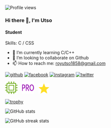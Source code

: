 ![Profile views](https://gpvc.arturio.dev/utso185-h)


### Hi there 👋, I'm Utso
#### Student



Skills: C / CSS

- 🌱 I’m currently learning C/C++ 
- 👯 I’m looking to collaborate on Github 
- 📫 How to reach me: royutso1858@gmail.com 


[<img src='https://cdn.jsdelivr.net/npm/simple-icons@3.0.1/icons/github.svg' alt='github' height='40'>](https://github.com/utso185-h)  [<img src='https://cdn.jsdelivr.net/npm/simple-icons@3.0.1/icons/facebook.svg' alt='facebook' height='40'>](https://www.facebook.com/killersbilla)  [<img src='https://cdn.jsdelivr.net/npm/simple-icons@3.0.1/icons/instagram.svg' alt='instagram' height='40'>](https://www.instagram.com/utso_185h_/)  [<img src='https://cdn.jsdelivr.net/npm/simple-icons@3.0.1/icons/twitter.svg' alt='twitter' height='40'>](https://twitter.com/roy8_utso)  

<a href='https://docs.github.com/en/developers'><img src='https://raw.githubusercontent.com/acervenky/animated-github-badges/master/assets/devbadge.gif' width='40' height='40'></a> <a href='https://github.com/pricing'><img src='https://raw.githubusercontent.com/acervenky/animated-github-badges/master/assets/pro.gif' width='40' height='40'></a> <a href='https://stars.github.com/'><img src='https://raw.githubusercontent.com/acervenky/animated-github-badges/master/assets/starbadge.gif' width='35' height='35'></a> 

[![trophy](https://github-profile-trophy.vercel.app/?username=utso185-h)](https://github.com/ryo-ma/github-profile-trophy)

![GitHub stats](https://github-readme-stats.vercel.app/api?username=utso185-h&show_icons=true)  

![GitHub streak stats](https://streak-stats.demolab.com/?user=utso185-h)  

  
